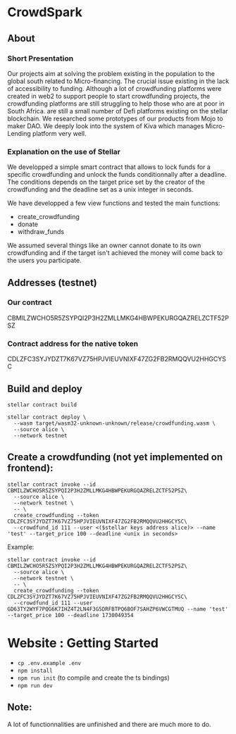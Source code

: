 # CrowdSpark

## About 

### Short Presentation

Our projects aim at solving the problem existing in the population to the global south related to Micro-financing. The crucial issue existing in the lack of accessibility to funding.  Although a lot of crowdfunding platforms were created in web2 to support people to start crowdfunding projects, the crowdfunding platforms are still struggling to help those who are at poor in South Africa. are still a small number of Defi platforms existing on the stellar blockchain. We researched some prototypes of our products from Mojo to maker DAO. We deeply look into the system of Kiva which manages Micro-Lending platform very well.

### Explanation on the use of Stellar

We developped a simple smart contract that allows to lock funds for a specific crowdfunding and unlock the funds conditionnally after a deadline. 
The conditions depends on the target price set by the creator of the crowdfunding and the deadline set as a unix integer in seconds.

We have developped a few view functions and tested the main functions:
- create_crowdfunding 
- donate
- withdraw_funds

We assumed several things like an owner cannot donate to its own crowdfunding and if the target isn't 
achieved the money will come back to the users you participate.


## Addresses (testnet)
### Our contract 
CBMILZWCHO5R5ZSYPQI2P3H2ZMLLMKG4HBWPEKURGQAZRELZCTF52PSZ
### Contract address for the native token
CDLZFC3SYJYDZT7K67VZ75HPJVIEUVNIXF47ZG2FB2RMQQVU2HHGCYSC


## Build and deploy

```
stellar contract build
```

```
stellar contract deploy \                                                             
  --wasm target/wasm32-unknown-unknown/release/crowdfunding.wasm \
  --source alice \
  --network testnet
```

## Create a crowdfunding (not yet implemented on frontend):

```
stellar contract invoke --id CBMILZWCHO5R5ZSYPQI2P3H2ZMLLMKG4HBWPEKURGQAZRELZCTF52PSZ\
  --source alice \
  --network testnet \
  -- \
  create_crowdfunding --token CDLZFC3SYJYDZT7K67VZ75HPJVIEUVNIXF47ZG2FB2RMQQVU2HHGCYSC\
  --crowdfund_id 111 --user <($stellar keys address alice)> --name 'test' --target_price 100 --deadline <unix in seconds>
```

Example: 
```
stellar contract invoke --id CBMILZWCHO5R5ZSYPQI2P3H2ZMLLMKG4HBWPEKURGQAZRELZCTF52PSZ\
  --source alice \
  --network testnet \
  -- \
  create_crowdfunding --token CDLZFC3SYJYDZT7K67VZ75HPJVIEUVNIXF47ZG2FB2RMQQVU2HHGCYSC\
  --crowdfund_id 111 --user GD63TY2WYF7PQG6K7IHZ4T2LN4F3G5DRFBTPQ6BOF7SAHZP6VWCGTMUQ --name 'test' --target_price 100 --deadline 1730049354
```

# Website : Getting Started

- `cp .env.example .env`
- `npm install`
- `npm run init` (to compile and create the ts bindings)
- `npm run dev`


## Note: 

A lot of functionnalities are unfinished and there are much more to do.
